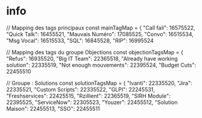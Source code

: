 # info


  // Mapping des tags principaux
  const mainTagMap = {
    "Call fail": 16575522,
    "Quick Talk": 16455521,
    "Mauvais Numéro": 17085525,
    "Convo": 16515534,
    "Msg Vocal": 16515533,
    "SQL": 16845528,
    "RIP": 16995524

  // Mapping des tags du groupe Objections
  const objectionTagsMap = {
    "Refus": 16935520,
    "Big IT Team": 22365518,
    "Already have working solution": 22335519,
    "Not enough mouvements": 22395524,
    "Budget Cuts": 22455510

  // Groupe : Solutions
  const solutionTagsMap = {
    "Ivanti": 22335520,
    "Jira": 22335521,
    "Custom Scripts": 22335522,
    "GLPI": 22245531,
    "Freshservices": 22425515,
    "Rzillient": 22365519,
    "SIRH Module": 22395525,
    "ServiceNow": 22305523,
    "Youzer": 22455512,
    "Solution Maison": 22455513,
    "SSO": 22455511



